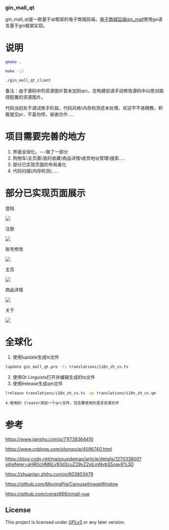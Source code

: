### gin_mall_qt

gin_mall_qt是一款基于qt框架的电子商城前端，[电子商城后端gin_mall](https://github.com/CocaineCong/gin-mall)使用go语言基于gin框架实现。

# 说明

```bash
qmake .

make -j2

./gin_mall_qt_client
```

备注：由于源码中的资源图片暂未加到qrc，在构建前请手动修改源码中以绝对路径配置的资源图片。

代码当前处于调试练手阶段，代码风格\内存检测还未处理，欢迎不不吝赐教，积极提交pr，不喜勿喷，谢谢合作．．．

# 项目需要完善的地方

1. 界面全球化。---做了一部分
2. 购物车\主页面\我的收藏\商品详情\收货地址管理\搜索．．．
3. 部分已实现页面的布局美化
4. 代码扫描(内存检测)．．．

# 部分已实现页面展示

登陆

![](./test_result/login.png)

注册

![](./test_result/reg.png)

账号修改

![](./test_result/account_set.png)

主页

![](./test_result/home.png)

商品详情

![](./test_result/product.png)

关于

![](./test_result/about.png)

# 全球化

1. 使用lupdate生成ts文件

```bash
lupdate gin_mall_qt.pro -ts translations/i18n_zh_cn.ts
```

2. 使用Qt Linguists打开并编辑生成的ts文件
3. 使用lrelease生成qm文件

```bash
lrelease translations/i18n_zh_cn.ts -qm translations/i18n_zh_cn.qm　
```

    4.使用Qt Creator添加一个qrc文件，包含要使用的语言资源文件

# 参考

https://www.jianshu.com/p/71f738364410

https://www.cnblogs.com/oloroso/p/4596740.html

https://blog.csdn.net/maizousidemao/article/details/127033800?ydreferer=aHR0cHM6Ly93d3cuZ29vZ2xlLmNvbS5oay8%3D

https://zhuanlan.zhihu.com/p/603853479

https://github.com/MovingPig/CarouselImageWindow

https://github.com/congz666/cmall-vue

## License

This project is licensed under [GPLv3](LICENSE) or any later version.
